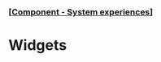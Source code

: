 ### [[Component - System experiences](./human-interface-guidelines-markdown/component/system-experiences.md)]  
  
# **Widgets**  

